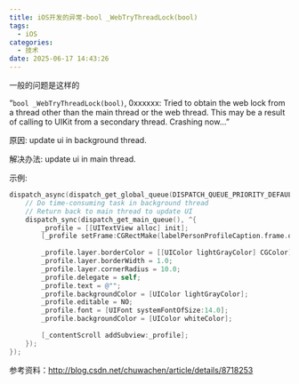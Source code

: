 ```yaml
---
title: iOS开发的异常-bool _WebTryThreadLock(bool)
tags:
  - iOS
categories:
  - 技术
date: 2025-06-17 14:43:26
---
```


一般的问题是这样的

“`bool _WebTryThreadLock(bool)`, 0xxxxxx: Tried to obtain the web lock from a thread other than the main thread or the web thread. This may be a result of calling to UIKit from a secondary thread. Crashing now...”

原因: update ui in background thread.

解决办法: update ui in main thread.

示例:

```objectivec
dispatch_async(dispatch_get_global_queue(DISPATCH_QUEUE_PRIORITY_DEFAULT, 0), ^{
    // Do time-consuming task in background thread
    // Return back to main thread to update UI
    dispatch_sync(dispatch_get_main_queue(), ^{
        _profile = [[UITextView alloc] init];
        [_profile setFrame:CGRectMake(labelPersonProfileCaption.frame.origin.x, labelPersonProfileCaption.frame.origin.y + labelPersonProfileCaption.frame.size.height, width, height - 30.0)];
        
        _profile.layer.borderColor = [[UIColor lightGrayColor] CGColor];
        _profile.layer.borderWidth = 1.0;
        _profile.layer.cornerRadius = 10.0;
        _profile.delegate = self;
        _profile.text = @"";
        _profile.backgroundColor = [UIColor lightGrayColor];
        _profile.editable = NO;
        _profile.font = [UIFont systemFontOfSize:14.0];
        _profile.backgroundColor = [UIColor whiteColor];
        
        [_contentScroll addSubview:_profile];
    });
});
```

参考资料：http://blog.csdn.net/chuwachen/article/details/8718253

